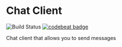 # Chat Client

![Build Status](https://codebuild.eu-west-2.amazonaws.com/badges?uuid=eyJlbmNyeXB0ZWREYXRhIjoiME1ZZ1dubEFuVlFXSjVXMVMrOWs5blIvNjBiZXdXRmRFL0ViK29tZ0Q2OVdzZldHYlhzQzh4NUg4c1BMRlpBTnVDcFQ1Qi9NU01tOWw3bUNJYy85UU04PSIsIml2UGFyYW1ldGVyU3BlYyI6IjZ3NllGcGdBazFNT0YyNjIiLCJtYXRlcmlhbFNldFNlcmlhbCI6MX0%3D&branch=master) [![codebeat badge](https://codebeat.co/badges/9224654d-8b1f-4c35-a7b7-b6467b88249c)](https://codebeat.co/projects/github-com-lucid-bunch-chatclient-master)

Chat client that allows you to send messages

